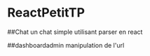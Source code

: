 # ReactPetitTP

##Chat 
un chat simple utilisant parser en react

##dashboardadmin
manipulation de l'url 
